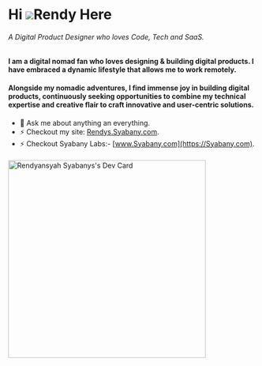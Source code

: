 Hi ![](https://user-images.githubusercontent.com/18350557/176309783-0785949b-9127-417c-8b55-ab5a4333674e.gif)Rendy Here
=============================================================================================================================

###### A Digital Product Designer who loves Code, Tech and SaaS.

#### I am a digital nomad fan who loves designing & building digital products. I have embraced a dynamic lifestyle that allows me to work remotely.

#### Alongside my nomadic adventures, I find immense joy in building digital products, continuously seeking opportunities to combine my technical expertise and creative flair to craft innovative and user-centric solutions.

####

- 💬 Ask me about anything an everything.
- ⚡ Checkout my site: [Rendys.Syabany.com](https://Rendy.syabany.com).
- ⚡ Checkout Syabany Labs:- [www.Syabany.com](https://Syabany.com).


<!-- ![cover](https://github.com/rendysyabany/rendysyabany.github.io/blob/master/static/img/ss-hero-section.png?raw=true) -->

<!-- ![cover](https://github.com/rendysyabany/rendysyabany.github.io/blob/master/static/img/ss-tech-stack.png?raw=true) -->


<!-- ![tech](https://github.com/rendysyabany/rendysyabany.github.io/blob/master/static/img/shots.png?raw=true) -->

####

<a href="https://app.daily.dev/rendysyabany"><img src="https://api.daily.dev/devcards/92353048fde749dd91f6b17721ceabf1.png?r=gdu" width="400" alt="Rendyansyah Syabanys's Dev Card"/></a>
